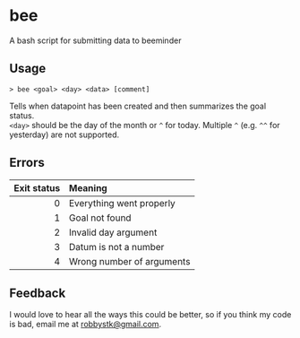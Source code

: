 # bee
A bash script for submitting data to beeminder
## Usage
```
> bee <goal> <day> <data> [comment]
```
Tells when datapoint has been created and then summarizes the goal status.  
`<day>` should be the day of the month or `^` for today.  Multiple `^` (e.g. 
`^^` for yesterday) are not supported.  

## Errors
Exit status | Meaning
----------: | :---------
0           | Everything went properly
1           | Goal not found
2           | Invalid day argument
3           | Datum is not a number
4           | Wrong number of arguments

## Feedback
I would love to hear all the ways this could be better, so if you think my code is bad, email me at [robbystk@gmail.com](mailto:robbystk@gmail.com).  
